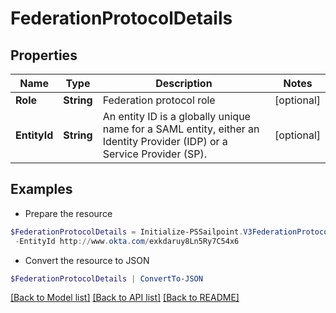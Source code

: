 # FederationProtocolDetails
## Properties

Name | Type | Description | Notes
------------ | ------------- | ------------- | -------------
**Role** | **String** | Federation protocol role | [optional] 
**EntityId** | **String** | An entity ID is a globally unique name for a SAML entity, either an Identity Provider (IDP) or a Service Provider (SP). | [optional] 

## Examples

- Prepare the resource
```powershell
$FederationProtocolDetails = Initialize-PSSailpoint.V3FederationProtocolDetails  -Role SAML_IDP `
 -EntityId http://www.okta.com/exkdaruy8Ln5Ry7C54x6
```

- Convert the resource to JSON
```powershell
$FederationProtocolDetails | ConvertTo-JSON
```

[[Back to Model list]](../README.md#documentation-for-models) [[Back to API list]](../README.md#documentation-for-api-endpoints) [[Back to README]](../README.md)

